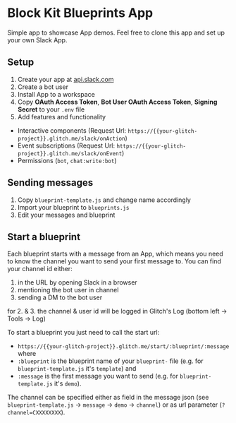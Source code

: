 # Block Kit Blueprints App

Simple app to showcase App demos. Feel free to clone this app and set up your own Slack App.

## Setup

1. Create your app at [api.slack.com](https://api.slack.com/apps)
2. Create a bot user
3. Install App to a workspace
4. Copy **OAuth Access Token**, **Bot User OAuth Access Token**, **Signing Secret** to your `.env` file
5. Add features and functionality
  * Interactive components (Request Url: `https://{{your-glitch-project}}.glitch.me/slack/onAction`)
  * Event subscriptions (Request Url: `https://{{your-glitch-project}}.glitch.me/slack/onEvent`)
  * Permissions (`bot`, `chat:write:bot`)
  
## Sending messages

1. Copy `blueprint-template.js` and change name accordingly
2. Import your blueprint to `blueprints.js`
3. Edit your messages and blueprint

## Start a blueprint

Each blueprint starts with a message from an App, which means you need to know the channel you want to send your first message to.
You can find your channel id either:
1. in the URL by opening Slack in a browser
2. mentioning the bot user in channel
3. sending a DM to the bot user

for 2. & 3. the channel & user id will be logged in Glitch's Log (bottom left -> Tools -> Log)

To start a blueprint you just need to call the start url:
* `https://{{your-glitch-project}}.glitch.me/start/:blueprint/:message`
where 
* `:blueprint` is the blueprint name of your `blueprint-` file (e.g. for `blueprint-template.js` it's `template`) 
and 
* `:message` is the first message you want to send (e.g. for `blueprint-template.js` it's `demo`).

The channel can be specified either as field in the message json (see `blueprint-template.js` -> `message` -> `demo` -> `channel`) or as url parameter (`?channel=CXXXXXXXX`).
  